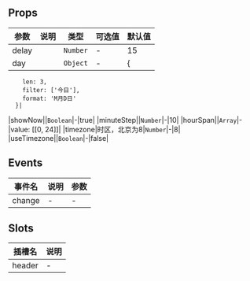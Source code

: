 ## Props

<!-- @vuese:[name]:props:start -->
|参数|说明|类型|可选值|默认值|
|---|---|---|---|---|
|delay||`Number`|-|15|
|day||`Object`|-|{
        len: 3,
        filter: ['今日'],
        format: 'M月D日'
      }|
|showNow||`Boolean`|-|true|
|minuteStep||`Number`|-|10|
|hourSpan||`Array`|-|value: [[0, 24]]|
|timezone|时区，北京为8|`Number`|-|8|
|useTimezone||`Boolean`|-|false|

<!-- @vuese:[name]:props:end -->


## Events

<!-- @vuese:[name]:events:start -->
|事件名|说明|参数|
|---|---|---|
|change|-|-|

<!-- @vuese:[name]:events:end -->


## Slots

<!-- @vuese:[name]:slots:start -->
|插槽名|说明|
|---|---|
|header|-|

<!-- @vuese:[name]:slots:end -->


